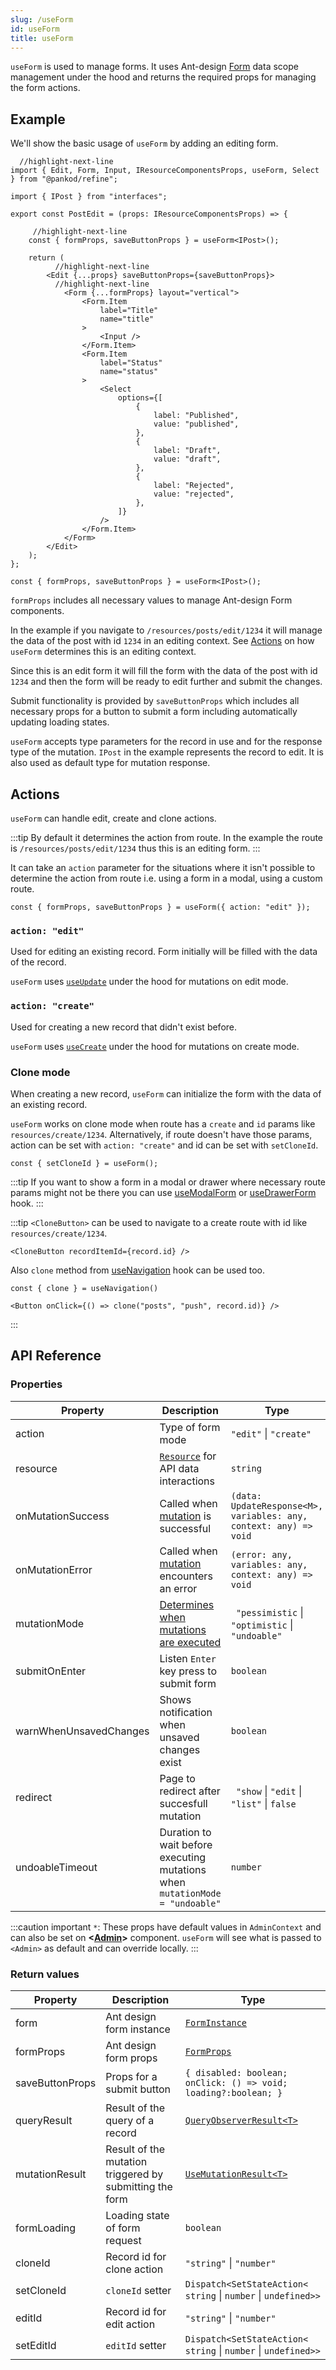 ```yaml
---
slug: /useForm
id: useForm
title: useForm
---
```


`useForm` is used to manage forms. It uses Ant-design [Form](https://ant.design/components/form/) data scope management under the hood and returns the required props for managing the form actions.

## Example

We'll show the basic usage of `useForm` by adding an editing form.

```tsx title="pages/posts/edit.tsx"
  //highlight-next-line
import { Edit, Form, Input, IResourceComponentsProps, useForm, Select } from "@pankod/refine";

import { IPost } from "interfaces";

export const PostEdit = (props: IResourceComponentsProps) => {

     //highlight-next-line
    const { formProps, saveButtonProps } = useForm<IPost>();

    return (
          //highlight-next-line
        <Edit {...props} saveButtonProps={saveButtonProps}>
          //highlight-next-line
            <Form {...formProps} layout="vertical">
                <Form.Item
                    label="Title"
                    name="title"
                >
                    <Input />
                </Form.Item>
                <Form.Item
                    label="Status"
                    name="status"
                >
                    <Select
                        options={[
                            {
                                label: "Published",
                                value: "published",
                            },
                            {
                                label: "Draft",
                                value: "draft",
                            },
                            {
                                label: "Rejected",
                                value: "rejected",
                            },
                        ]}
                    />
                </Form.Item>
            </Form>
        </Edit>
    );
};
```

```tsx
const { formProps, saveButtonProps } = useForm<IPost>();
```

`formProps` includes all necessary values to manage Ant-design Form components.

In the example if you navigate to `/resources/posts/edit/1234` it will manage the data of the post with id `1234` in an editing context. See [Actions](#actions) on how `useForm` determines this is an editing context.

Since this is an edit form it will fill the form with the data of the post with id `1234` and then the form will be ready to edit further and submit the changes.

Submit functionality is provided by `saveButtonProps` which includes all necessary props for a button to submit a form including automatically updating loading states.

`useForm` accepts type parameters for the record in use and for the response type of the mutation. `IPost` in the example represents the record to edit. It is also used as default type for mutation response.


## Actions

`useForm` can handle edit, create and clone actions.

:::tip
By default it determines the action from route. In the example the route is `/resources/posts/edit/1234` thus this is an editing form.
:::

It can take an `action` parameter for the situations where it isn't possible to determine the action from route i.e. using a form in a modal, using a custom route.

```tsx
const { formProps, saveButtonProps } = useForm({ action: "edit" });
```

### `action: "edit"`

Used for editing an existing record. Form initially will be filled with the data of the record.

`useForm` uses [`useUpdate`](#) under the hood for mutations on edit mode.
### `action: "create"`

Used for creating a new record that didn't exist before.

`useForm` uses [`useCreate`](#) under the hood for mutations on create mode.


### Clone mode
When creating a new record, `useForm` can initialize the form with the data of an existing record.

`useForm` works on clone mode when route has a `create` and `id` params like `resources/create/1234`.
Alternatively, if route doesn't have those params, action can be set with `action: "create"` and id can be set with `setCloneId`.

```tsx
const { setCloneId } = useForm();
```
:::tip
If you want to show a form in a modal or drawer where necessary route params might not be there you can use [useModalForm](useModalForm) or [useDrawerForm](useDrawerForm) hook.
:::

:::tip
`<CloneButton>` can be used to navigate to a create route with id like `resources/create/1234`.

```tsx
<CloneButton recordItemId={record.id} />
```
Also `clone` method from [useNavigation](#) hook can be used too.

```tsx
const { clone } = useNavigation()

<Button onClick={() => clone("posts", "push", record.id)} />
```
:::

## API Reference

### Properties

| Property               | Description                                                                                        | Type                                                              | Default          |
| ---------------------- | -------------------------------------------------------------------------------------------------- | ----------------------------------------------------------------- | ---------------- |
| action                 | Type of form mode                                                                                  | `"edit"` \| `"create"`                                            |                  |
| resource               | [`Resource`](#) for API data interactions                                                          | `string`                                                          |                  |
| onMutationSuccess      | Called when [mutation](https://react-query.tanstack.com/reference/useMutation) is successful       | `(data: UpdateResponse<M>, variables: any, context: any) => void` |                  |
| onMutationError        | Called when [mutation](https://react-query.tanstack.com/reference/useMutation) encounters an error | `(error: any, variables: any, context: any) => void`              |                  |
| mutationMode           | [Determines when mutations are executed](#)                                                        | ` "pessimistic` \| `"optimistic` \| `"undoable"`                  | `"pessimistic"`* |
| submitOnEnter          | Listen `Enter` key press to submit form                                                            | `boolean`                                                         | `false`          |
| warnWhenUnsavedChanges | Shows notification when unsaved changes exist                                                      | `boolean`                                                         | `false`*         |
| redirect               | Page to redirect after succesfull mutation                                                         | ` "show` \| `"edit` \| `"list"` \| `false`                        | `"list"`         |
| undoableTimeout        | Duration to wait before executing mutations when `mutationMode = "undoable"`                       | `number`                                                          | `5000`*          |

:::caution important
`*`: These props have default values in `AdminContext` and can also be set on **<[Admin](#)>** component. `useForm` will see what is passed to `<Admin>` as default and can override locally.
:::
<br/>

### Return values

| Property        | Description                                             | Type                                                                             |
| --------------- | ------------------------------------------------------- | -------------------------------------------------------------------------------- |
| form            | Ant design form instance                                | [`FormInstance`](https://ant.design/components/form/#FormInstance)               |
| formProps       | Ant design form props                                   | [`FormProps`](https://ant.design/components/form/#Form)                          |
| saveButtonProps | Props for a submit button                               | `{ disabled: boolean; onClick: () => void; loading?:boolean; }`                  |
| queryResult     | Result of the query of a record                         | [`QueryObserverResult<T>`](https://react-query.tanstack.com/reference/useQuery)  |
| mutationResult  | Result of the mutation triggered by submitting the form | [`UseMutationResult<T>`](https://react-query.tanstack.com/reference/useMutation) |
| formLoading     | Loading state of form request                           | `boolean`                                                                        |
| cloneId         | Record id for clone action                              | `"string"` \| `"number"`                                                         |
| setCloneId      | `cloneId` setter                                        | `Dispatch<SetStateAction<` `string` \| `number` \| `undefined>>`                 |
| editId          | Record id for edit action                               | `"string"` \| `"number"`                                                         |  |
| setEditId       | `editId` setter                                         | `Dispatch<SetStateAction<` `string` \| `number` \| `undefined>>`                 |
